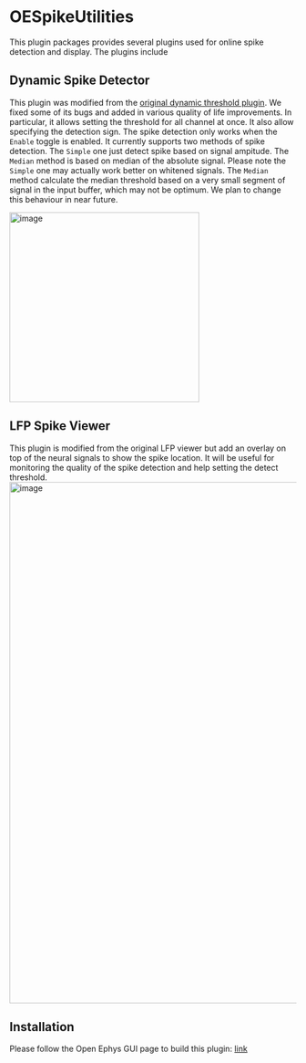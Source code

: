 # OESpikeUtilities

This plugin packages provides several plugins used for online spike detection and display. The plugins include

## Dynamic Spike Detector
This plugin was modified from the [original dynamic threshold plugin](https://github.com/camigord/DynamicSpikeDetectorPlugin). We fixed some of its bugs and added in various quality of life improvements. In particular, it allows setting the threshold for all channel at once. It also allow specifying the detection sign. The spike detection only works when the `Enable` toggle is enabled. It currently supports two methods of spike detection. The `Simple` one just detect spike based on signal ampitude. The `Median` method is based on median of the absolute signal. Please note the `Simple` one may actually work better on whitened signals. The `Median` method calculate the median threshold based on a very small segment of signal in the input buffer, which may not be optimum. We plan to change this behaviour in near future.

<img width="333" alt="image" src="https://user-images.githubusercontent.com/3406709/146046735-ac352dac-4223-4c53-abbe-a65ad93d523f.png">

## LFP Spike Viewer

This plugin is modified from the original LFP viewer but add an overlay on top of the neural signals to show the spike location. It will be useful for monitoring the quality of the spike detection and help setting the detect threshold.
<img width="914" alt="image" src="https://user-images.githubusercontent.com/3406709/146047977-8ea3aab3-73c8-47cf-be67-8cdf9aee85b7.png">

## Installation
Please follow the Open Ephys GUI page to build this plugin: [link](https://open-ephys.atlassian.net/wiki/spaces/OEW/pages/1301643269/Creating+Build+files)
